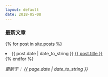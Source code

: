 ```yaml
---
layout: default
date: 2018-05-08
---
```


### 最新文章

{% for post in site.posts %}
<li>{{ post.date | date_to_string }} <a href="{{ site.baseurl }}{{ post.url }}">{{ post.title }}</a></li>
{% endfor %}

*更新于： {{ page.date | date_to_string }}*
